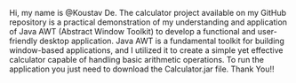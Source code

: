 Hi, my name is @Koustav De.
The calculator project available on my GitHub repository is a practical demonstration of my understanding and application of Java AWT (Abstract Window Toolkit) to develop a functional and user-friendly desktop application. 
Java AWT is a fundamental toolkit for building window-based applications, and I utilized it to create a simple yet effective calculator capable of handling basic arithmetic operations.
To run the application you just need to download the Calculator.jar file.
Thank You!!
